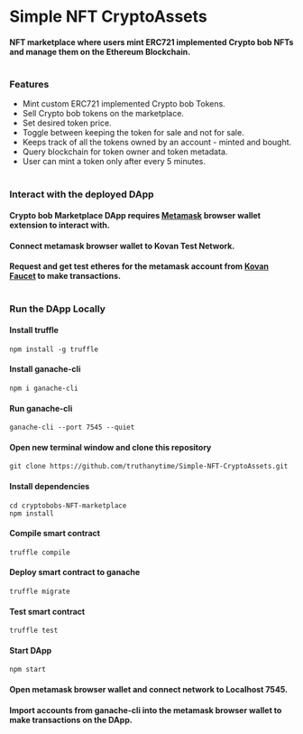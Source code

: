 # Simple NFT CryptoAssets
#### NFT marketplace where users mint ERC721 implemented Crypto bob NFTs and manage them on the Ethereum Blockchain.
#
### Features
- Mint custom ERC721 implemented Crypto bob Tokens.
- Sell Crypto bob tokens on the marketplace.
- Set desired token price.
- Toggle between keeping the token for sale and not for sale.
- Keeps track of all the tokens owned by an account - minted and bought.
- Query blockchain for token owner and token metadata.
- User can mint a token only after every 5 minutes.
#
### Interact with the deployed DApp
#### Crypto bob Marketplace DApp requires [Metamask](https://metamask.io/) browser wallet extension to interact with.
#### Connect metamask browser wallet to Kovan Test Network.
#### Request and get test etheres for the metamask account from [Kovan Faucet](https://gitter.im/kovan-testnet/faucet) to make transactions.
#
### Run the DApp Locally
#### Install truffle
```
npm install -g truffle
```
#### Install ganache-cli
```
npm i ganache-cli
```
#### Run ganache-cli
```
ganache-cli --port 7545 --quiet
```
#### Open new terminal window and clone this repository
```
git clone https://github.com/truthanytime/Simple-NFT-CryptoAssets.git
```
#### Install dependencies
```
cd cryptobobs-NFT-marketplace
npm install
```
#### Compile smart contract
```
truffle compile
```
#### Deploy smart contract to ganache
```
truffle migrate
```
#### Test smart contract
```
truffle test
```
#### Start DApp
```
npm start
```
#### Open metamask browser wallet and connect network to Localhost 7545.
#### Import accounts from ganache-cli into the metamask browser wallet to make transactions on the DApp.
